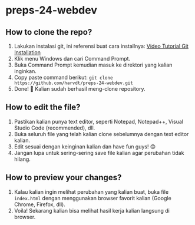 # preps-24-webdev

## How to clone the repo?
1. Lakukan instalasi git, ini referensi buat cara installnya: [Video Tutorial Git Installation](https://www.youtube.com/watch?v=iYkLrXobBbA)
2. Klik menu Windows dan cari Command Prompt.
3. Buka Command Prompt kemudian masuk ke direktori yang kalian inginkan.
4. Copy paste command berikut: `git clone https://github.com/harvdt/preps-24-webdev.git`
5. Done! 🎉 Kalian sudah berhasil meng-clone repository.

## How to edit the file?
1. Pastikan kalian punya text editor, seperti Notepad, Notepad++, Visual Studio Code (recommended), dll.
2. Buka seluruh file yang telah kalian clone sebelumnya dengan text editor kalian.
3. Edit sesuai dengan keinginan kalian dan have fun guys! 😊
4. Jangan lupa untuk sering-sering save file kalian agar perubahan tidak hilang. 

## How to preview your changes?
1. Kalau kalian ingin melihat perubahan yang kalian buat, buka file `index.html` dengan menggunakan browser favorit kalian (Google Chrome, Firefox, dll).
2. Voila! Sekarang kalian bisa melihat hasil kerja kalian langsung di browser.
